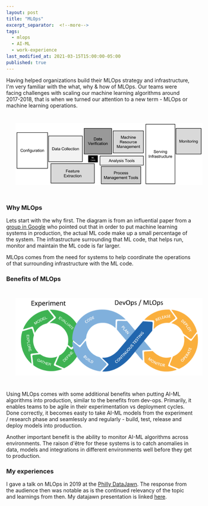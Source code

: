 ```yaml
---
layout: post
title: "MLOps"
excerpt_separator:  <!--more-->
tags:
  - mlops
  - AI-ML
  - work-experience
last_modified_at: 2021-03-15T15:00:00-05:00
published: true
---
```


Having helped organizations build their MLOps strategy and infrastructure, I'm very familiar with the what, why & how of MLOps. Our teams were facing challenges with scaling our machine learning algorithms around 2017-2018, that is when we turned our attention to a new term - MLOps or machine learning operations.

<p>
    <img style="padding: 25px;" src="/assets/img/mlops-1.png">
</p>

<!--more-->

### Why MLOps

Lets start with the why first. The diagram is from an influential paper from a [group in Google](https://papers.nips.cc/paper/5656-hidden-technical-debt-in-machine-learning-systems.pdf) who pointed out that in order to put machine learning systems in production, the actual ML code make up a small percentage of the system. The infrastructure surrounding that ML code, that helps run, monitor and maintain the ML code is far larger.

MLOps comes from the need for systems to help coordinate the operations of that surrounding infrastructure with the ML code.

### Benefits of MLOps

<p>
    <img style="padding: 25px;" src="/assets/img/mlops-2.png">
</p>

Using MLOps comes with some additional benefits when putting AI-ML algorithms into production, similar to the benefits from dev-ops. Primarily, it enables teams to be agile in their experimentation vs deployment cycles. Done correctly, it becomes easty to take AI-ML models from the experiment / research phase and seamlessly and regularly - build, test, release and deploy models into production.

Another important benefit is the ability to monitor AI-ML algorithms across environments. The raison d'être for these systems is to catch anomalies in data, models and integrations in different environments well before they get to production.

### My experiences

I gave a talk on MLOps in 2019 at the [Philly DataJawn](https://www.phillydatajawn.com/2019). The response from the audience then was notable as is the continued relevancy of the topic and learnings from then. My datajawn presentation is linked [here](assets/pdf/DataJawn.v3.pdf).